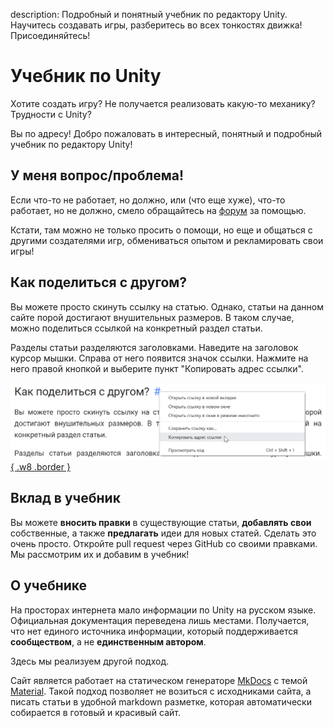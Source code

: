 description: Подробный и понятный учебник по редактору Unity. Научитесь создавать игры, разберитесь во всех тонкостях движка! Присоединяйтесь!

# Учебник по Unity

Хотите создать игру? Не получается реализовать какую-то механику? Трудности с Unity?

Вы по адресу! Добро пожаловать в интересный, понятный и подробный учебник по редактору Unity!

## У меня вопрос/проблема!

Если что-то не работает, но должно, или (что еще хуже), что-то работает, но не должно, смело обращайтесь на [форум](https://ounity.ru) за помощью.

Кстати, там можно не только просить о помощи, но еще и общаться с другими создателями игр, обмениваться опытом и рекламировать свои игры!

## Как поделиться с другом?

Вы можете просто скинуть ссылку на статью. Однако, статьи на данном сайте порой достигают внушительных размеров. В таком случае, можно поделиться ссылкой на конкретный раздел статьи.

Разделы статьи разделяются заголовками. Наведите на заголовок курсор мышки. Справа от него появится значок ссылки. Нажмите на него правой кнопкой и выберите пункт "Копировать адрес ссылки".

[![Демонстрация копирования ссылки](index/images/share.png){ .w8 .border }](index/images/share.png)

## Вклад в учебник

Вы можете **вносить правки** в существующие статьи, **добавлять свои** собственные, а также **предлагать** идеи для новых статей. Сделать это очень просто. Откройте pull request через GitHub со своими правками. Мы рассмотрим их и добавим в учебник!

## О учебнике

На просторах интернета мало информации по Unity на русском языке. Официальная документация переведена лишь местами. Получается, что нет единого источника информации, который поддерживается **сообществом**, а не **единственным автором**.

Здесь мы реализуем другой подход.

Сайт является работает на статическом генераторе [MkDocs](https://www.mkdocs.org/) с темой [Material](https://squidfunk.github.io/mkdocs-material/). Такой подход позволяет не возиться с исходниками сайта, а писать статьи в удобной markdown разметке, которая автоматически собирается в готовый и красивый сайт.